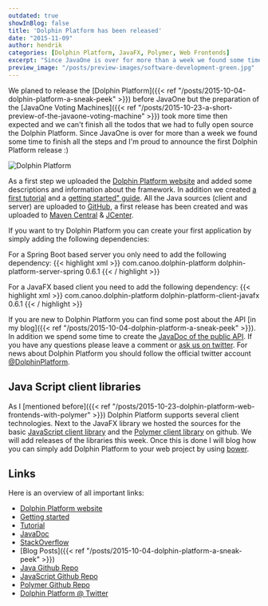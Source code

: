 ```yaml
---
outdated: true
showInBlog: false
title: 'Dolphin Platform has been released'
date: "2015-11-09"
author: hendrik
categories: [Dolphin Platform, JavaFX, Polymer, Web Frontends]
excerpt: "Since JavaOne is over for more than a week we found some time to finish all the steps and I'm proud to announce the first Dolphin Platform release"
preview_image: "/posts/preview-images/software-development-green.jpg"
---
```

We planed to release the [Dolphin Platform]({{< ref "/posts/2015-10-04-dolphin-platform-a-sneak-peek" >}}) before JavaOne but the preparation of the
[JavaOne Voting Machines]({{< ref "/posts/2015-10-23-a-short-preview-of-the-javaone-voting-machine" >}}) took more time then expected and we can't finish all the todos that we had to fully open source the Dolphin Platform. Since JavaOne is over for more than a week we found some time to finish all the steps and I'm proud to announce the first Dolphin Platform release :)

![Dolphin Platform](/posts/guigarage-legacy/dp1-1024x255.png)

As a first step we uploaded the [Dolphin Platform website](http://www.dolphin-platform.io) and added some descriptions and information about the framework. In addition we created [a first tutorial](http://www.dolphin-platform.io/documentation/tutorial.html) and a [getting started" guide](http://www.dolphin-platform.io/documentation/getting-started.html). All the Java sources (client and server) are uploaded to [GitHub](https://github.com/canoo/dolphin-platform), a first release has been created and was uploaded to [Maven Central](http://search.maven.org/#search%7Cga%7C1%7Cdolphin-platform) & [JCenter](https://bintray.com/canoo/dolphin-platform/dolphin-platform/0.6.1/view).

If you want to try Dolphin Platform you can create your first application by simply adding the following dependencies:

For a Spring Boot based server you only need to add the following dependency:
{{< highlight xml >}}
<dependency>
    <groupId>com.canoo.dolphin-platform</groupId>
    <artifactId>dolphin-platform-server-spring</artifactId>
    <version>0.6.1</version>
</dependency>
{{< / highlight >}}

For a JavaFX based client you need to add the following dependency:
{{< highlight xml >}}
<dependency>
    <groupId>com.canoo.dolphin-platform</groupId>
    <artifactId>dolphin-platform-client-javafx</artifactId>
    <version>0.6.1</version>
</dependency>
{{< / highlight >}}

If you are new to Dolphin Platform you can find some post about the API [in my blog]({{< ref "/posts/2015-10-04-dolphin-platform-a-sneak-peek" >}}). In addition we spend some time to create the [JavaDoc of the public API](http://www.dolphin-platform.io/javadoc/index.html). If you have any questions please leave a comment or [ask us on twitter](https://twitter.com/DolphinPlatform). For news about Dolphin Platform you should follow the official twitter account [@DolphinPlatform](https://twitter.com/DolphinPlatform).

## Java Script client libraries

As I [mentioned before]({{< ref "/posts/2015-10-23-dolphin-platform-web-frontends-with-polymer" >}}) Dolphin Platform supports several client technologies. Next to the JavaFX library we hosted the sources for the basic [JavaScript client library](https://github.com/canoo/dolphin-platform-js) and the [Polymer client library](https://github.com/canoo/dolphin-platform-polymer) on github. We will add releases of the libraries this week. Once this is done I will blog how you can simply add Dolphin Platform to your web project by using [bower](http://bower.io).

## Links

Here is an overview of all important links:

* [Dolphin Platform website](http://www.dolphin-platform.io)
* [Getting started](http://www.dolphin-platform.io/documentation/getting-started.html)
* [Tutorial](http://www.dolphin-platform.io/documentation/tutorial.html)
* [JavaDoc](http://www.dolphin-platform.io/javadoc/index.html)
* [StackOverflow](http://stackoverflow.com/questions/tagged/dolphin-platform)
* [Blog Posts]({{< ref "/posts/2015-10-04-dolphin-platform-a-sneak-peek" >}})
* [Java Github Repo](https://github.com/canoo/dolphin-platform)
* [JavaScript Github Repo](https://github.com/canoo/dolphin-platform-js)
* [Polymer Github Repo](https://github.com/canoo/dolphin-platform-polymer)
* [Dolphin Platform @ Twitter](https://twitter.com/DolphinPlatform)
